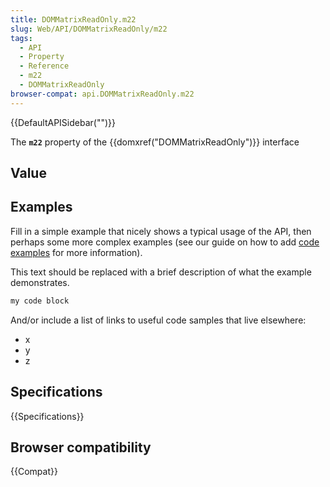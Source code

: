 ```yaml
---
title: DOMMatrixReadOnly.m22
slug: Web/API/DOMMatrixReadOnly/m22
tags:
  - API
  - Property
  - Reference
  - m22
  - DOMMatrixReadOnly
browser-compat: api.DOMMatrixReadOnly.m22
---
```

{{DefaultAPISidebar("")}}

The **`m22`** property of the {{domxref("DOMMatrixReadOnly")}} interface 

## Value



## Examples

Fill in a simple example that nicely shows a typical usage of the API, then perhaps some more complex examples (see our guide on how to add [code examples](/en-US/docs/MDN/Contribute/Structures/Code_examples) for more information).

This text should be replaced with a brief description of what the example demonstrates.

```js
my code block
```

And/or include a list of links to useful code samples that live elsewhere:

*   x
*   y
*   z

## Specifications

{{Specifications}}

## Browser compatibility

{{Compat}}


